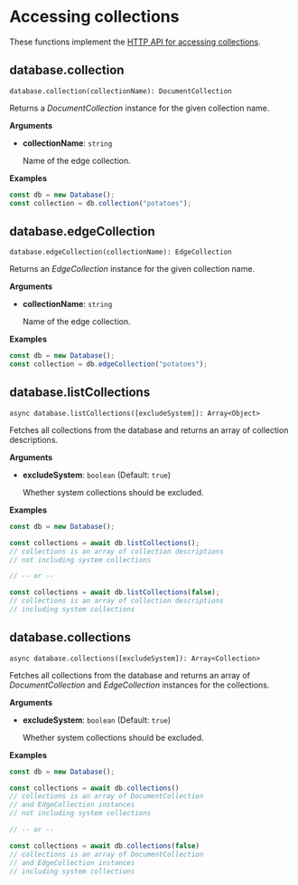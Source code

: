 <!-- don't edit here, its from https://@github.com/arangodb/arangodbjs.git / docs/Drivers/ -->
# Accessing collections

These functions implement the
[HTTP API for accessing collections](../../../..//HTTP/Collection/Getting.html).

## database.collection

`database.collection(collectionName): DocumentCollection`

Returns a _DocumentCollection_ instance for the given collection name.

**Arguments**

- **collectionName**: `string`

  Name of the edge collection.

**Examples**

```js
const db = new Database();
const collection = db.collection("potatoes");
```

## database.edgeCollection

`database.edgeCollection(collectionName): EdgeCollection`

Returns an _EdgeCollection_ instance for the given collection name.

**Arguments**

- **collectionName**: `string`

  Name of the edge collection.

**Examples**

```js
const db = new Database();
const collection = db.edgeCollection("potatoes");
```

## database.listCollections

`async database.listCollections([excludeSystem]): Array<Object>`

Fetches all collections from the database and returns an array of collection
descriptions.

**Arguments**

- **excludeSystem**: `boolean` (Default: `true`)

  Whether system collections should be excluded.

**Examples**

```js
const db = new Database();

const collections = await db.listCollections();
// collections is an array of collection descriptions
// not including system collections

// -- or --

const collections = await db.listCollections(false);
// collections is an array of collection descriptions
// including system collections
```

## database.collections

`async database.collections([excludeSystem]): Array<Collection>`

Fetches all collections from the database and returns an array of
_DocumentCollection_ and _EdgeCollection_ instances for the collections.

**Arguments**

- **excludeSystem**: `boolean` (Default: `true`)

  Whether system collections should be excluded.

**Examples**

```js
const db = new Database();

const collections = await db.collections()
// collections is an array of DocumentCollection
// and EdgeCollection instances
// not including system collections

// -- or --

const collections = await db.collections(false)
// collections is an array of DocumentCollection
// and EdgeCollection instances
// including system collections
```
